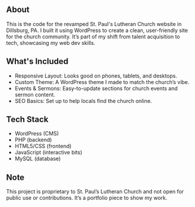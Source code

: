 ## About

This is the code for the revamped St. Paul's Lutheran Church website in Dillsburg, PA. I built it using WordPress to create a clean, user-friendly site for the church community. It’s part of my shift from talent acquisition to tech, showcasing my web dev skills.

## What's Included

- Responsive Layout: Looks good on phones, tablets, and desktops.
- Custom Theme: A WordPress theme I made to match the church’s vibe.
- Events & Sermons: Easy-to-update sections for church events and sermon content.
- SEO Basics: Set up to help locals find the church online.

## Tech Stack

* WordPress (CMS)
* PHP (backend)
* HTML5/CSS (frontend)
* JavaScript (interactive bits)
* MySQL (database)

## Note

This project is proprietary to St. Paul’s Lutheran Church and not open for public use or contributions. It’s a portfolio piece to show my work.

